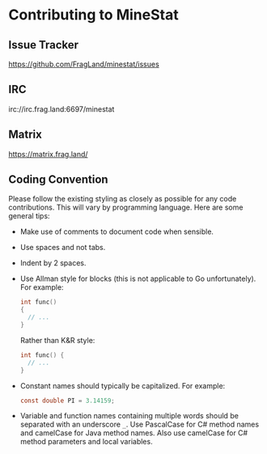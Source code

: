 # Contributing to MineStat

## Issue Tracker

https://github.com/FragLand/minestat/issues

## IRC

irc://irc.frag.land:6697/minestat

## Matrix

https://matrix.frag.land/

## Coding Convention

Please follow the existing styling as closely as possible for any code contributions. This will vary by programming language. Here are some general tips:

* Make use of comments to document code when sensible.

* Use spaces and not tabs.

* Indent by 2 spaces.

* Use Allman style for blocks (this is not applicable to Go unfortunately). For example:
   ```c
   int func()
   {
     // ...
   }
   ```
   Rather than K&R style:
   ```c
   int func() {
     // ...
   }
   ```

* Constant names should typically be capitalized. For example:
   ```c
   const double PI = 3.14159;
   ```

* Variable and function names containing multiple words should be separated with an underscore `_`. Use PascalCase for C# method names and camelCase for Java method names. Also use camelCase for C# method parameters and local variables.
